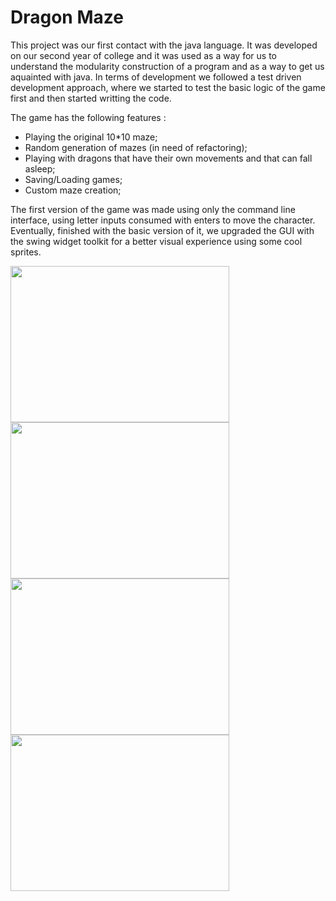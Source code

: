 # Dragon Maze

This project was our first contact with the java language. It was developed on our second year of college and it was used as a way for us to understand the modularity construction of a program and as a way to get us aquainted with java. In terms of development we followed a test driven development approach, where we started to test the basic logic of the game first and then started writting the code. 

The game has the following features :

* Playing the original 10*10 maze;
* Random generation of mazes (in need of refactoring);
* Playing with dragons that have their own movements and that can fall asleep;
* Saving/Loading games;
* Custom maze creation;

The first version of the game was made using only the command line interface, using letter inputs consumed with enters to move the character. Eventually, finished with the basic version of it, we upgraded the GUI with the swing widget toolkit for a better visual experience using some cool sprites. 

<img src="https://dl.dropboxusercontent.com/u/15655441/11414438_985068708210961_70887989_n.jpg" width="350" height="250" />
<img src="https://dl.dropboxusercontent.com/u/15655441/11117631_985069684877530_1311019308_n.jpg" width="350" height="250" />
<img src="https://dl.dropboxusercontent.com/u/15655441/11354698_985069774877521_1093141332_n.jpg" width="350" height="250" />
<img src="https://dl.dropboxusercontent.com/u/15655441/11297931_985071314877367_2024407706_n.jpg" width="350" height="250" />
